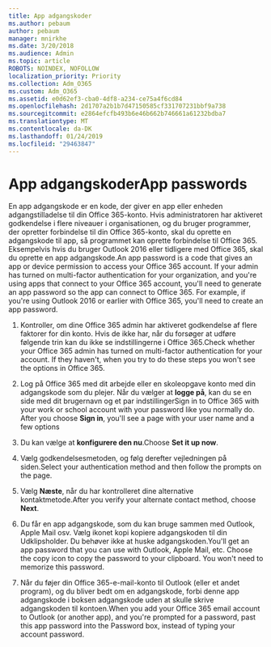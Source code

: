 ```yaml
---
title: App adgangskoder
ms.author: pebaum
author: pebaum
manager: mnirkhe
ms.date: 3/20/2018
ms.audience: Admin
ms.topic: article
ROBOTS: NOINDEX, NOFOLLOW
localization_priority: Priority
ms.collection: Adm_O365
ms.custom: Adm_O365
ms.assetid: e0d62ef3-cba0-4df8-a234-ce75a4f6cd84
ms.openlocfilehash: 2d1707a2b1b7d47150585cf331707231bbf9a738
ms.sourcegitcommit: e2864efcfb493b6e46b662b746661a61232bdba7
ms.translationtype: MT
ms.contentlocale: da-DK
ms.lasthandoff: 01/24/2019
ms.locfileid: "29463847"
---
```

# <a name="app-passwords"></a><span data-ttu-id="f7f56-102">App adgangskoder</span><span class="sxs-lookup"><span data-stu-id="f7f56-102">App passwords</span></span>

<span data-ttu-id="f7f56-p101">En app adgangskode er en kode, der giver en app eller enheden adgangstilladelse til din Office 365-konto. Hvis administratoren har aktiveret godkendelse i flere niveauer i organisationen, og du bruger programmer, der opretter forbindelse til din Office 365-konto, skal du oprette en adgangskode til app, så programmet kan oprette forbindelse til Office 365. Eksempelvis hvis du bruger Outlook 2016 eller tidligere med Office 365, skal du oprette en app adgangskode.</span><span class="sxs-lookup"><span data-stu-id="f7f56-p101">An app password is a code that gives an app or device permission to access your Office 365 account. If your admin has turned on multi-factor authentication for your organization, and you're using apps that connect to your Office 365 account, you'll need to generate an app password so the app can connect to Office 365. For example, if you're using Outlook 2016 or earlier with Office 365, you'll need to create an app password.</span></span>
  
1. <span data-ttu-id="f7f56-p102">Kontroller, om dine Office 365 admin har aktiveret godkendelse af flere faktorer for din konto. Hvis de ikke har, når du forsøger at udføre følgende trin kan du ikke se indstillingerne i Office 365.</span><span class="sxs-lookup"><span data-stu-id="f7f56-p102">Check whether your Office 365 admin has turned on multi-factor authentication for your account. If they haven't, when you try to do these steps you won't see the options in Office 365.</span></span>
    
2. <span data-ttu-id="f7f56-p103">Log på Office 365 med dit arbejde eller en skoleopgave konto med din adgangskode som du plejer. Når du vælger at **logge på**, kan du se en side med dit brugernavn og et par indstillinger</span><span class="sxs-lookup"><span data-stu-id="f7f56-p103">Sign in to Office 365 with your work or school account with your password like you normally do. After you choose **Sign in**, you'll see a page with your user name and a few options</span></span> 
    
3. <span data-ttu-id="f7f56-110">Du kan vælge at **konfigurere den nu**.</span><span class="sxs-lookup"><span data-stu-id="f7f56-110">Choose **Set it up now**.</span></span> 
    
4. <span data-ttu-id="f7f56-111">Vælg godkendelsesmetoden, og følg derefter vejledningen på siden.</span><span class="sxs-lookup"><span data-stu-id="f7f56-111">Select your authentication method and then follow the prompts on the page.</span></span>
    
5. <span data-ttu-id="f7f56-112">Vælg **Næste**, når du har kontrolleret dine alternative kontaktmetode.</span><span class="sxs-lookup"><span data-stu-id="f7f56-112">After you verify your alternate contact method, choose **Next**.</span></span> 
    
6. <span data-ttu-id="f7f56-p104">Du får en app adgangskode, som du kan bruge sammen med Outlook, Apple Mail osv. Vælg ikonet kopi kopiere adgangskoden til din Udklipsholder. Du behøver ikke at huske adgangskoden.</span><span class="sxs-lookup"><span data-stu-id="f7f56-p104">You'll get an app password that you can use with Outlook, Apple Mail, etc. Choose the copy icon to copy the password to your clipboard. You won't need to memorize this password.</span></span> 
    
7. <span data-ttu-id="f7f56-115">Når du føjer din Office 365-e-mail-konto til Outlook (eller et andet program), og du bliver bedt om en adgangskode, forbi denne app adgangskode i boksen adgangskode uden at skulle skrive adgangskoden til kontoen.</span><span class="sxs-lookup"><span data-stu-id="f7f56-115">When you add your Office 365 email account to Outlook (or another app), and you're prompted for a password, past this app password into the Password box, instead of typing your account password.</span></span> 
    


